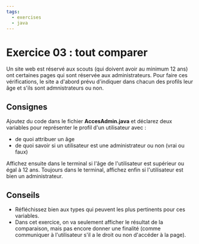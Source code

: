 ```yaml
---
tags:
  - exercises
  - java
---
```


# Exercice 03 : tout comparer

Un site web est réservé aux scouts (qui doivent avoir au minimum 12 ans) ont certaines pages qui sont réservée aux administrateurs. Pour faire ces vérifications, le site a d'abord prévu d'indiquer dans chacun des profils leur âge et s'ils sont admnistrateurs ou non.

## Consignes

Ajoutez du code dans le fichier **AccesAdmin.java** et déclarez deux variables pour représenter le profil d'un utilisateur avec :

- de quoi attribuer un âge
- de quoi savoir si un utilisateur est une administrateur ou non (vrai ou faux)

Affichez ensuite dans le terminal si l'âge de l'utilisateur est supérieur ou égal à 12 ans.
Toujours dans le terminal, affichez enfin si l'utilisateur est bien un administrateur.

## Conseils

- Réfléchissez bien aux types qui peuvent les plus pertinents pour ces variables.
- Dans cet exercice, on va seulement afficher le résultat de la comparaison, mais pas encore donner une finalité (comme communiquer à l'utilisateur s'il a le droit ou non d'accéder à la page).
